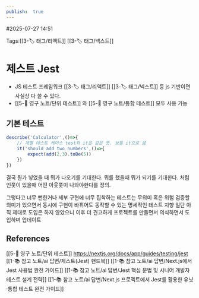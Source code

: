 ```yaml
---
publish:  true
---
```

#2025-07-27 14:51

Tags:[[3-🏷️ 태그/리액트]] [[3-🏷️ 태그/넥스트]]

# 제스트 Jest
- JS 테스트 프레임워크 [[3-🏷️ 태그/리액트]] [[3-🏷️ 태그/넥스트]] 등 js 기반이면 사실상 다 쓸 수 있다.
- [[5-💎 영구 노트/단위 테스트]] 와 [[5-💎 영구 노트/통합 테스트]] 모두 사용 가능

## 기본 테스트
```typescript
describe('Calculator',()=>{
	// 개별 테스트 케이스 test와 it은 같은 뜻. 보통 it으로 씀
	it('should add two numbers',()=>{
		expect(add(2,3).toBe(5))
	})
})
```
결국 뭔가 넣었을 때 뭐가 나오기를 기대한다.
뭐를 했을때 뭐가 되기를 기대한다. 처럼
인풋이 있을때 어떤 아웃풋이 나와야한다를 정의.

그렇다고 너무 뻔한거나 세부 구현에 너무 집착하는 테스트는 무의미 혹은 위험
검증할 의미가 있으면서 동시에 구현이 바뀌어도 동작할 수 있는 명세적인 테스트 지향
일단 아직 제대로 도입은 하지 않았으니 이후 더 견고하게 프로젝트를 만들면서 의식하면서 도입하며 업데이트
## References
 [[5-💎 영구 노트/단위 테스트]]
 https://nextjs.org/docs/app/guides/testing/jest
 [[1-📚 참고 노트/ai 답변/제스트(Jest) 핸드북]]
 [[1-📚 참고 노트/ai 답변/Next.js에서 Jest 사용법 완전 가이드]]
[[1-📚 참고 노트/ai 답변/Jest 핵심 문법 및 시니어 개발자 테스트 설계 전략]]
[[1-📚 참고 노트/ai 답변/Next.js 프로젝트에서 Jest를 활용한 유닛·통합 테스트 완전 가이드]]